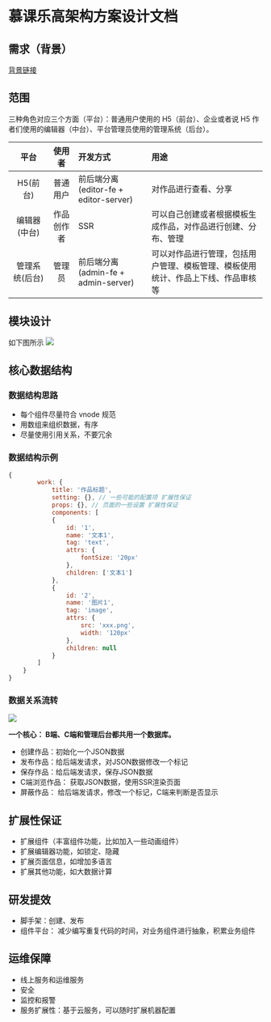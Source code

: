 # 慕课乐高架构方案设计文档

## 需求（背景）

[背景链接](https://www/yuque.com/imooc-lego/zlz87z)

## 范围

三种角色对应三个方面（平台）：普通用户使用的 H5（前台）、企业或者说 H5 作者们使用的编辑器（中台）、平台管理员使用的管理系统（后台）。  

| 平台      |  使用者     | 开发方式 | 用途 |
| :-----:   | :------:   |:------     |:------ |
| H5(前台)   | 普通用户    | 前后端分离(editor-fe + editor-server) |对作品进行查看、分享 |
| 编辑器(中台) | 作品创作者 | SSR|可以自己创建或者根据模板生成作品，对作品进行创建、分布、管理 |
| 管理系统(后台) | 管理员   | 前后端分离(admin-fe + admin-server) |可以对作品进行管理，包括用户管理、模板管理、模板使用统计、作品上下线、作品审核等 |

## 模块设计

如下图所示
![](http://imooc-lego-homework.oss-cn-hangzhou.aliyuncs.com/docs/pages/Sunshine/images/sunshine_week01_01.png)

## 核心数据结构

### 数据结构思路

-   每个组件尽量符合 vnode 规范
-   用数组来组织数据，有序
-   尽量使用引用关系，不要冗余

### 数据结构示例

```javascript
{
        work: {
            title: '作品标题',
            setting: {}, // 一些可能的配置项 扩展性保证
            props: {}, // 页面的一些设置 扩展性保证
            components: [
            {
                id: '1',
                name: '文本1',
                tag: 'text',
                attrs: {
                    fontSize: '20px'
                },
                children: ['文本1']
            },
            {
                id: '2',
                name: '图片1',
                tag: 'image',
                attrs: {
                    src: 'xxx.png',
                    width: '120px'
                },
                children: null
            }
        ]
    }
}
```

### 数据关系流转
![](http://imooc-lego-homework.oss-cn-hangzhou.aliyuncs.com/docs/pages/Sunshine/images/sunshine_week01_02.png)

**一个核心： B端、C端和管理后台都共用一个数据库。** 

- 创建作品：初始化一个JSON数据
- 发布作品：给后端发请求，对JSON数据修改一个标记
- 保存作品：给后端发请求，保存JSON数据
- C端浏览作品： 获取JSON数据，使用SSR渲染页面
- 屏蔽作品： 给后端发请求，修改一个标记，C端来判断是否显示

## 扩展性保证

-   扩展组件（丰富组件功能，比如加入一些动画组件）
-   扩展编辑器功能，如锁定、隐藏
-   扩展页面信息，如增加多语言
-   扩展其他功能，如大数据计算

## 研发提效

-   脚手架：创建、发布
-   组件平台： 减少编写重复代码的时间，对业务组件进行抽象，积累业务组件

## 运维保障

-   线上服务和运维服务
-   安全
-   监控和报警
-   服务扩展性：基于云服务，可以随时扩展机器配置
